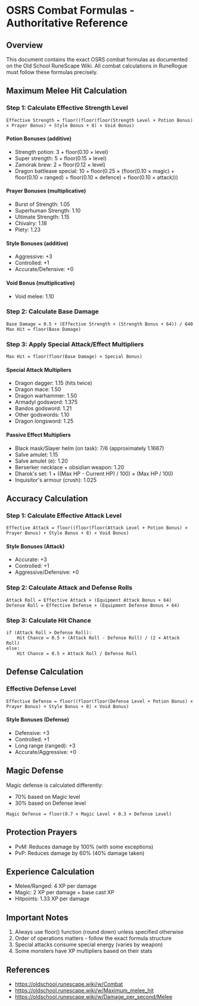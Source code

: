 # OSRS Combat Formulas - Authoritative Reference

## Overview
This document contains the exact OSRS combat formulas as documented on the Old School RuneScape Wiki. All combat calculations in RuneRogue must follow these formulas precisely.

## Maximum Melee Hit Calculation

### Step 1: Calculate Effective Strength Level
```
Effective Strength = floor((floor(floor(Strength Level + Potion Bonus) × Prayer Bonus) + Style Bonus + 8) × Void Bonus)
```

#### Potion Bonuses (additive)
- Strength potion: 3 + floor(0.10 × level)
- Super strength: 5 + floor(0.15 × level)
- Zamorak brew: 2 + floor(0.12 × level)
- Dragon battleaxe special: 10 + floor(0.25 × (floor(0.10 × magic) + floor(0.10 × ranged) + floor(0.10 × defence) + floor(0.10 × attack)))

#### Prayer Bonuses (multiplicative)
- Burst of Strength: 1.05
- Superhuman Strength: 1.10
- Ultimate Strength: 1.15
- Chivalry: 1.18
- Piety: 1.23

#### Style Bonuses (additive)
- Aggressive: +3
- Controlled: +1
- Accurate/Defensive: +0

#### Void Bonus (multiplicative)
- Void melee: 1.10

### Step 2: Calculate Base Damage
```
Base Damage = 0.5 + (Effective Strength × (Strength Bonus + 64)) / 640
Max Hit = floor(Base Damage)
```

### Step 3: Apply Special Attack/Effect Multipliers
```
Max Hit = floor(floor(Base Damage) × Special Bonus)
```

#### Special Attack Multipliers
- Dragon dagger: 1.15 (hits twice)
- Dragon mace: 1.50
- Dragon warhammer: 1.50
- Armadyl godsword: 1.375
- Bandos godsword: 1.21
- Other godswords: 1.10
- Dragon longsword: 1.25

#### Passive Effect Multipliers
- Black mask/Slayer helm (on task): 7/6 (approximately 1.1667)
- Salve amulet: 1.15
- Salve amulet (e): 1.20
- Berserker necklace + obsidian weapon: 1.20
- Dharok's set: 1 + ((Max HP - Current HP) / 100) × (Max HP / 100)
- Inquisitor's armour (crush): 1.025

## Accuracy Calculation

### Step 1: Calculate Effective Attack Level
```
Effective Attack = floor((floor(floor(Attack Level + Potion Bonus) × Prayer Bonus) + Style Bonus + 8) × Void Bonus)
```

#### Style Bonuses (Attack)
- Accurate: +3
- Controlled: +1
- Aggressive/Defensive: +0

### Step 2: Calculate Attack and Defense Rolls
```
Attack Roll = Effective Attack × (Equipment Attack Bonus + 64)
Defense Roll = Effective Defense × (Equipment Defense Bonus + 64)
```

### Step 3: Calculate Hit Chance
```
if (Attack Roll > Defense Roll):
    Hit Chance = 0.5 + (Attack Roll - Defense Roll) / (2 × Attack Roll)
else:
    Hit Chance = 0.5 × Attack Roll / Defense Roll
```

## Defense Calculation

### Effective Defense Level
```
Effective Defense = floor((floor(floor(Defense Level + Potion Bonus) × Prayer Bonus) + Style Bonus + 8) × Void Bonus)
```

#### Style Bonuses (Defense)
- Defensive: +3
- Controlled: +1
- Long range (ranged): +3
- Accurate/Aggressive: +0

## Magic Defense
Magic defense is calculated differently:
- 70% based on Magic level
- 30% based on Defense level

```
Magic Defense = floor(0.7 × Magic Level + 0.3 × Defense Level)
```

## Protection Prayers
- PvM: Reduces damage by 100% (with some exceptions)
- PvP: Reduces damage by 60% (40% damage taken)

## Experience Calculation
- Melee/Ranged: 4 XP per damage
- Magic: 2 XP per damage + base cast XP
- Hitpoints: 1.33 XP per damage

## Important Notes
1. Always use floor() function (round down) unless specified otherwise
2. Order of operations matters - follow the exact formula structure
3. Special attacks consume special energy (varies by weapon)
4. Some monsters have XP multipliers based on their stats

## References
- https://oldschool.runescape.wiki/w/Combat
- https://oldschool.runescape.wiki/w/Maximum_melee_hit
- https://oldschool.runescape.wiki/w/Damage_per_second/Melee